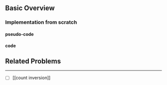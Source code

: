 ## Basic Overview

### Implementation from scratch
#### pseudo-code

#### code

## Related Problems
---
- [ ] [[count inversion]]

